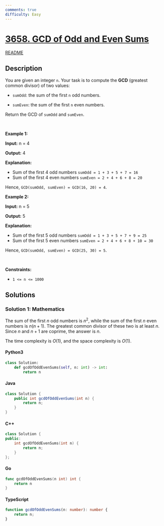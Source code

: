 ```yaml
---
comments: true
difficulty: Easy
---
```


<!-- problem:start -->

# [3658. GCD of Odd and Even Sums](https://leetcode.com/problems/gcd-of-odd-and-even-sums)

[README](/solution/3600-3699/3658.GCD%20of%20Odd%20and%20Even%20Sums/README.md)

## Description

<!-- description:start -->

<p>You are given an integer <code>n</code>. Your task is to compute the <strong>GCD</strong> (greatest common divisor) of two values:</p>

<ul>
	<li>
	<p><code>sumOdd</code>: the sum of the first <code>n</code> odd numbers.</p>
	</li>
	<li>
	<p><code>sumEven</code>: the sum of the first <code>n</code> even numbers.</p>
	</li>
</ul>

<p>Return the GCD of <code>sumOdd</code> and <code>sumEven</code>.</p>

<p>&nbsp;</p>
<p><strong class="example">Example 1:</strong></p>

<div class="example-block">
<p><strong>Input:</strong> <span class="example-io">n = 4</span></p>

<p><strong>Output:</strong> <span class="example-io">4</span></p>

<p><strong>Explanation:</strong></p>

<ul>
	<li>Sum of the first 4 odd numbers <code>sumOdd = 1 + 3 + 5 + 7 = 16</code></li>
	<li>Sum of the first 4 even numbers <code>sumEven = 2 + 4 + 6 + 8 = 20</code></li>
</ul>

<p>Hence, <code>GCD(sumOdd, sumEven) = GCD(16, 20) = 4</code>.</p>
</div>

<p><strong class="example">Example 2:</strong></p>

<div class="example-block">
<p><strong>Input:</strong> <span class="example-io">n = 5</span></p>

<p><strong>Output:</strong> <span class="example-io">5</span></p>

<p><strong>Explanation:</strong></p>

<ul>
	<li>Sum of the first 5 odd numbers <code>sumOdd = 1 + 3 + 5 + 7 + 9 = 25</code></li>
	<li>Sum of the first 5 even numbers <code>sumEven = 2 + 4 + 6 + 8 + 10 = 30</code></li>
</ul>

<p>Hence, <code>GCD(sumOdd, sumEven) = GCD(25, 30) = 5</code>.</p>
</div>

<p>&nbsp;</p>
<p><strong>Constraints:</strong></p>

<ul>
	<li><code>1 &lt;= n &lt;= 10​​​​​​​00</code></li>
</ul>

<!-- description:end -->

## Solutions

<!-- solution:start -->

### Solution 1: Mathematics

The sum of the first $n$ odd numbers is $n^2$, while the sum of the first $n$ even numbers is $n(n + 1)$. The greatest common divisor of these two is at least $n$. Since $n$ and $n + 1$ are coprime, the answer is $n$.

The time complexity is $O(1)$, and the space complexity is $O(1)$.

<!-- tabs:start -->

#### Python3

```python
class Solution:
    def gcdOfOddEvenSums(self, n: int) -> int:
        return n
```

#### Java

```java
class Solution {
    public int gcdOfOddEvenSums(int n) {
        return n;
    }
}
```

#### C++

```cpp
class Solution {
public:
    int gcdOfOddEvenSums(int n) {
        return n;
    }
};
```

#### Go

```go
func gcdOfOddEvenSums(n int) int {
	return n
}
```

#### TypeScript

```ts
function gcdOfOddEvenSums(n: number): number {
    return n;
}
```

<!-- tabs:end -->

<!-- solution:end -->

<!-- problem:end -->
